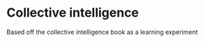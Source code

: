 Collective intelligence
=======================

Based off the collective intelligence book as a learning experiment

